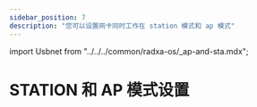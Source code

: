 ```yaml
---
sidebar_position: 7
description: "您可以设置网卡同时工作在 station 模式和 ap 模式"
---
```


import Usbnet from "../../../common/radxa-os/\_ap-and-sta.mdx";

# STATION 和 AP 模式设置

<Usbnet />
